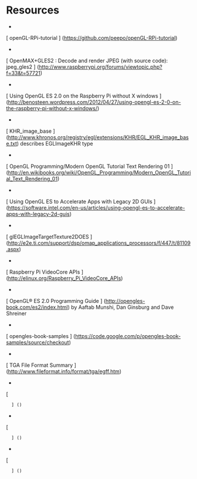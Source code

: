 #  Resources 



+  
 [
	    openGL-RPi-tutorial  ] (https://github.com/peepo/openGL-RPi-tutorial)



+  
 [ 
	    OpenMAX+GLES2 : Decode and render JPEG (with source code):
	    jpeg_gles2  ] (http://www.raspberrypi.org/forums/viewtopic.php?f=33&t=57721)



+  
 [ 
	    Using OpenGL ES 2.0 on the Raspberry Pi without X windows ] (http://benosteen.wordpress.com/2012/04/27/using-opengl-es-2-0-on-the-raspberry-pi-without-x-windows/)



+  
 [ KHR_image_base ] (http://www.khronos.org/registry/egl/extensions/KHR/EGL_KHR_image_base.txt)
describes EGLImageKHR type


+  
 [ 
	    OpenGL Programming/Modern OpenGL Tutorial Text Rendering 01 ] (http://en.wikibooks.org/wiki/OpenGL_Programming/Modern_OpenGL_Tutorial_Text_Rendering_01)



+  
 [ 
	    Using OpenGL ES to Accelerate Apps with Legacy 2D GUIs ] (https://software.intel.com/en-us/articles/using-opengl-es-to-accelerate-apps-with-legacy-2d-guis)



+  
 [ 
	    glEGLImageTargetTexture2DOES ] (http://e2e.ti.com/support/dsp/omap_applications_processors/f/447/t/81109.aspx)



+  
 [ 
	    Raspberry Pi VideoCore APIs ] (http://elinux.org/Raspberry_Pi_VideoCore_APIs)



+  
 [ 
	  OpenGL® ES 2.0 Programming Guide
	  ] (http://opengles-book.com/es2/index.html)
by Aaftab Munshi, Dan Ginsburg and Dave Shreiner


+  
 [
	    opengles-book-samples
	  ] (https://code.google.com/p/opengles-book-samples/source/checkout)



+  
 [
	    TGA File Format Summary
	  ] (http://www.fileformat.info/format/tga/egff.htm)



+  
 [
	    
	  ] ()



+  
 [
	    
	  ] ()



+  
 [
	    
	  ] ()





